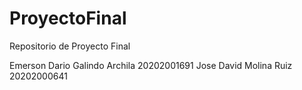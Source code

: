# ProyectoFinal
Repositorio de Proyecto Final

Emerson Dario Galindo Archila 20202001691
Jose David Molina Ruiz 20202000641
